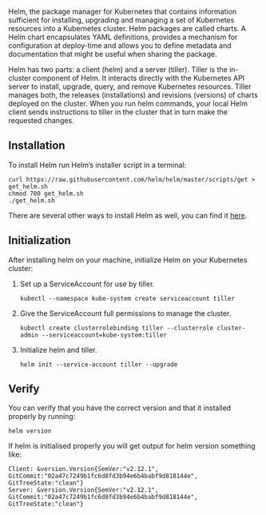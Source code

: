 Helm, the package manager for Kubernetes that contains information sufficient for installing, upgrading and managing a set of Kubernetes resources into a Kubernetes cluster. Helm packages are called charts. A Helm chart encapsulates YAML definitions, provides a mechanism for configuration at deploy-time and allows you to define metadata and documentation that might be useful when sharing the package.

Helm has two parts: a client (helm) and a server (tiller). Tiller is the in-cluster component of Helm. It interacts directly with the Kubernetes API server to install, upgrade, query, and remove Kubernetes resources. Tiller manages both, the releases (installations) and revisions (versions) of charts deployed on the cluster. When you run helm commands, your local Helm client sends instructions to tiller in the cluster that in turn make the requested changes.

## Installation
To install Helm run Helm’s installer script in a terminal:

```
curl https://raw.githubusercontent.com/helm/helm/master/scripts/get > get_helm.sh
chmod 700 get_helm.sh
./get_helm.sh
```

There are several other ways to install Helm as well, you can find it [here](https://docs.helm.sh/using_helm/#installing-helm).

## Initialization
After installing helm on your machine, initialize Helm on your Kubernetes cluster:

   1. Set up a ServiceAccount for use by tiller.

      ```kubectl --namespace kube-system create serviceaccount tiller```

   2. Give the ServiceAccount full permissions to manage the cluster.

      ```kubectl create clusterrolebinding tiller --clusterrole cluster-admin --serviceaccount=kube-system:tiller```

   3. Initialize helm and tiller.

      ```helm init --service-account tiller --upgrade```

## Verify
You can verify that you have the correct version and that it installed properly by running:

   ```helm version ```

If helm is initialised properly you will get output for helm version something like:

   ```
   Client: &version.Version{SemVer:"v2.12.1", GitCommit:"02a47c7249b1fc6d8fd3b94e6b4babf9d818144e", GitTreeState:"clean"}
   Server: &version.Version{SemVer:"v2.12.1", GitCommit:"02a47c7249b1fc6d8fd3b94e6b4babf9d818144e", GitTreeState:"clean"}
   ```
